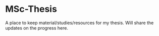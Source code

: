 # MSc-Thesis
A place to keep material/studies/resources for my thesis. Will share the updates on the progress here.
